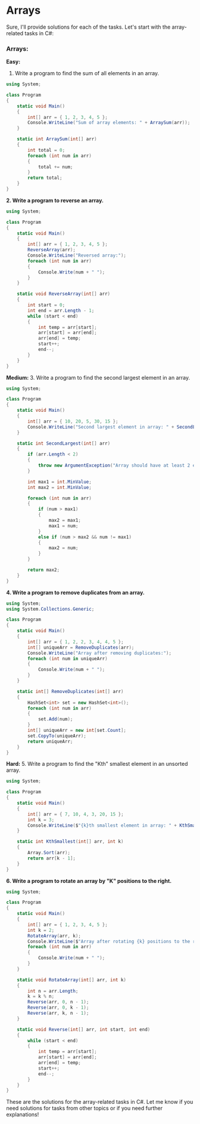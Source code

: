 # Arrays

Sure, I'll provide solutions for each of the tasks. Let's start with the array-related tasks in C#:

### Arrays:
**Easy:**
1. Write a program to find the sum of all elements in an array.

```csharp
using System;

class Program
{
    static void Main()
    {
        int[] arr = { 1, 2, 3, 4, 5 };
        Console.WriteLine("Sum of array elements: " + ArraySum(arr));
    }

    static int ArraySum(int[] arr)
    {
        int total = 0;
        foreach (int num in arr)
        {
            total += num;
        }
        return total;
    }
}
```

**2. Write a program to reverse an array.**

```csharp
using System;

class Program
{
    static void Main()
    {
        int[] arr = { 1, 2, 3, 4, 5 };
        ReverseArray(arr);
        Console.WriteLine("Reversed array:");
        foreach (int num in arr)
        {
            Console.Write(num + " ");
        }
    }

    static void ReverseArray(int[] arr)
    {
        int start = 0;
        int end = arr.Length - 1;
        while (start < end)
        {
            int temp = arr[start];
            arr[start] = arr[end];
            arr[end] = temp;
            start++;
            end--;
        }
    }
}
```

**Medium:**
3. Write a program to find the second largest element in an array.

```csharp
using System;

class Program
{
    static void Main()
    {
        int[] arr = { 10, 20, 5, 30, 15 };
        Console.WriteLine("Second largest element in array: " + SecondLargest(arr));
    }

    static int SecondLargest(int[] arr)
    {
        if (arr.Length < 2)
        {
            throw new ArgumentException("Array should have at least 2 elements");
        }

        int max1 = int.MinValue;
        int max2 = int.MinValue;

        foreach (int num in arr)
        {
            if (num > max1)
            {
                max2 = max1;
                max1 = num;
            }
            else if (num > max2 && num != max1)
            {
                max2 = num;
            }
        }

        return max2;
    }
}
```

**4. Write a program to remove duplicates from an array.**

```csharp
using System;
using System.Collections.Generic;

class Program
{
    static void Main()
    {
        int[] arr = { 1, 2, 2, 3, 4, 4, 5 };
        int[] uniqueArr = RemoveDuplicates(arr);
        Console.WriteLine("Array after removing duplicates:");
        foreach (int num in uniqueArr)
        {
            Console.Write(num + " ");
        }
    }

    static int[] RemoveDuplicates(int[] arr)
    {
        HashSet<int> set = new HashSet<int>();
        foreach (int num in arr)
        {
            set.Add(num);
        }
        int[] uniqueArr = new int[set.Count];
        set.CopyTo(uniqueArr);
        return uniqueArr;
    }
}
```

**Hard:**
5. Write a program to find the "Kth" smallest element in an unsorted array.

```csharp
using System;

class Program
{
    static void Main()
    {
        int[] arr = { 7, 10, 4, 3, 20, 15 };
        int k = 3;
        Console.WriteLine($"{k}th smallest element in array: " + KthSmallest(arr, k));
    }

    static int KthSmallest(int[] arr, int k)
    {
        Array.Sort(arr);
        return arr[k - 1];
    }
}
```

**6. Write a program to rotate an array by "K" positions to the right.**

```csharp
using System;

class Program
{
    static void Main()
    {
        int[] arr = { 1, 2, 3, 4, 5 };
        int k = 2;
        RotateArray(arr, k);
        Console.WriteLine($"Array after rotating {k} positions to the right:");
        foreach (int num in arr)
        {
            Console.Write(num + " ");
        }
    }

    static void RotateArray(int[] arr, int k)
    {
        int n = arr.Length;
        k = k % n;
        Reverse(arr, 0, n - 1);
        Reverse(arr, 0, k - 1);
        Reverse(arr, k, n - 1);
    }

    static void Reverse(int[] arr, int start, int end)
    {
        while (start < end)
        {
            int temp = arr[start];
            arr[start] = arr[end];
            arr[end] = temp;
            start++;
            end--;
        }
    }
}
```

These are the solutions for the array-related tasks in C#. Let me know if you need solutions for tasks from other topics or if you need further explanations!
